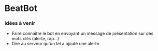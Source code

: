 # BeatBot

### Idées à venir
- Faire connaître le bot en envoyant un message de présentation sur des mots clés (alerte, rap...)
- Dire au serveur qu'un tel a ajouté une alerte